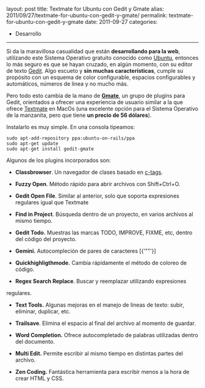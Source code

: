 layout: post
title: Textmate for Ubuntu con Gedit y Gmate
alias: 2011/09/27/textmate-for-ubuntu-con-gedit-y-gmate/
permalink: textmate-for-ubuntu-con-gedit-y-gmate
date: 2011-09-27
categories: 
- Desarrollo 
---
Si da la maravillosa casualidad que están **desarrollando para la web**, utilizando este Sistema Operativo gratuito conocido como [Ubuntu](http://www.ubuntu.com), entonces lo más seguro es que se hayan cruzado, en algún momento, con su editor de texto [Gedit](http://projects.gnome.org/gedit/). Algo escueto y **sin muchas características**, cumple su propósito con un esquema de color configurable, espacios configurables y automáticos, números de linea y no mucho más.

Pero todo esto cambia de la mano de **[Gmate](https://github.com/gmate/gmate)**, un grupo de plugins para Gedit, orientados a ofrecer una experiencia de usuario similar a la que ofrece [Textmate](http://macromates.com/) en MacOs (una excelente opción para el Sistema Operativo de la manzanita, pero que tiene **un precio de 56 dólares**).
<!--more-->

Instalarlo es muy simple. En una consola tipeamos:

    sudo apt-add-repository ppa:ubuntu-on-rails/ppa
    sudo apt-get update
    sudo apt-get install gedit-gmate

Algunos de los plugins incorporados son:

* **Classbrowser**. Un navegador de clases basado en [c-tags](http://ctags.sourceforge.net/).

* **Fuzzy Open**. Método rápido para abrir archivos con Shift+Ctrl+O.

* **Gedit Open File**. Similar al anterior, solo que soporta expresiones regulares igual que Textmate

* **Find in Project**. Búsqueda dentro de un proyecto, en varios archivos al mismo tiempo.

* **Gedit Todo.** Muestras las marcas TODO, IMPROVE, FIXME, etc, dentro del código del proyecto.

* **Gemini.** Autocompleción de pares de caracteres [{'""'}]

* **Quickhighligthmode.** Cambia rápidamente el método de coloreo de código.

* **Regex Search Replace**. Buscar y reemplazar utilizando expresiones 

regulares.
* **Text Tools.** Algunas mejoras en el manejo de lineas de texto: subir, eliminar, duplicar, etc.

* **Trailsave**. Elimina el espacio al final del archivo al momento de guardar.

* **Word Completion.** Ofrece autocompletado de palabras utilizadas dentro del documento.

* **Multi Edit.** Permite escribir al mismo tiempo en distintas partes del archivo.

* **Zen Coding.** Fantástica herramienta para escribir menos a la hora de crear HTML y CSS.

